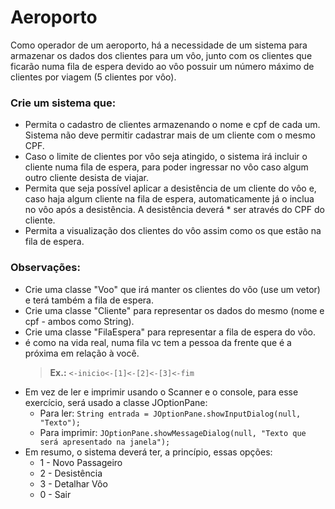 # Aeroporto

Como operador de um aeroporto, há a necessidade de um sistema para armazenar os dados dos clientes para um vôo, junto com os clientes que ficarão numa fila de espera devido ao vôo possuir um número máximo de clientes por viagem (5 clientes por vôo).

### Crie um sistema que:

- Permita o cadastro de clientes armazenando o nome e cpf de cada um. Sistema não deve permitir cadastrar mais de um cliente com o mesmo CPF.
- Caso o limite de clientes por vôo seja atingido, o sistema irá incluir o cliente numa fila de espera, para poder ingressar no vôo caso algum outro cliente desista de viajar.
- Permita que seja possível aplicar a desistência de um cliente do vôo e, caso haja algum cliente na fila de espera, automaticamente já o inclua no vôo após a desistência. A desistência deverá * ser através do CPF do cliente.
- Permita a visualização dos clientes do vôo assim como os que estão na fila de espera.

### Observações:
- Crie uma classe "Voo" que irá manter os clientes do vôo (use um vetor) e terá também a fila de espera.
- Crie uma classe "Cliente" para representar os dados do mesmo (nome e cpf - ambos como String).
- Crie uma classe "FilaEspera" para representar a fila de espera do vôo.
- é como na vida real, numa fila vc tem a pessoa da frente que é a próxima em relação à você.
  >   **Ex.:** `<-inicio<-[1]<-[2]<-[3]<-fim`
- Em vez de ler e imprimir usando o Scanner e o console, para esse exercício, será usado a classe JOptionPane:
  - Para ler: `String entrada = JOptionPane.showInputDialog(null, "Texto");`
  - Para imprimir: `JOptionPane.showMessageDialog(null, "Texto que será apresentado na janela");`
- Em resumo, o sistema deverá ter, a princípio, essas opções:
  - 1 - Novo Passageiro
  - 2 - Desistência
  - 3 - Detalhar Vôo
  - 0 - Sair
